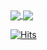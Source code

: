 <a href="#">
  <img align="center" src="https://github-readme-stats.vercel.app/api/top-langs/?username=miptleha&layout=compact&title_color=1F2328" />
</a>
<a href="#">
  <img align="center" src="https://github-readme-stats.vercel.app/api?username=miptleha&hide=contribs&title_color=1F2328&rank_icon=percentile" />
</a>

[![Hits](https://hits.seeyoufarm.com/api/count/incr/badge.svg?url=https%3A%2F%2Fgithub.com%2Fmiptleha&count_bg=%230C7DBD&title_bg=%23555555&icon=&icon_color=%23E7E7E7&title=hits&edge_flat=false)](https://hits.seeyoufarm.com)
